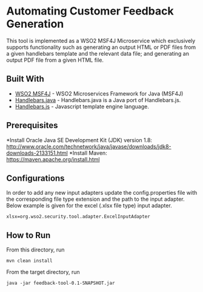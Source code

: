# Automating Customer Feedback Generation 

This tool is implemented as a WSO2 MSF4J Microservice which exclusively supports functionality such as generating an output HTML or PDF files from a given handlebars template and the relevant data file; and generating an output PDF file from a given HTML file.

## Built With

* [WSO2 MSF4J](http://www.dropwizard.io/1.0.2/docs/) - WSO2 Microservices Framework for Java (MSF4J)
* [Handlebars.java](https://maven.apache.org/) - Handlebars.java is a Java port of Handlebars.js.
* [Handlebars.js](https://rometools.github.io/rome/) - Javascript template engine language. 

## Prerequisites 

*Install Oracle Java SE Development Kit (JDK) version 1.8: http://www.oracle.com/technetwork/java/javase/downloads/jdk8-downloads-2133151.html 
*Install Maven: https://maven.apache.org/install.html

## Configurations 

In order to add any new input adapters update the config.properties file with the corresponding file type extension and the path to the input adapter. Below example is given for the excel (.xlsx file type) input adapter. 

```
xlsx=org.wso2.security.tool.adapter.ExcelInputAdapter
```

## How to Run

From this directory, run

```
mvn clean install
```

From the target directory, run

```
java -jar feedback-tool-0.1-SNAPSHOT.jar
```
